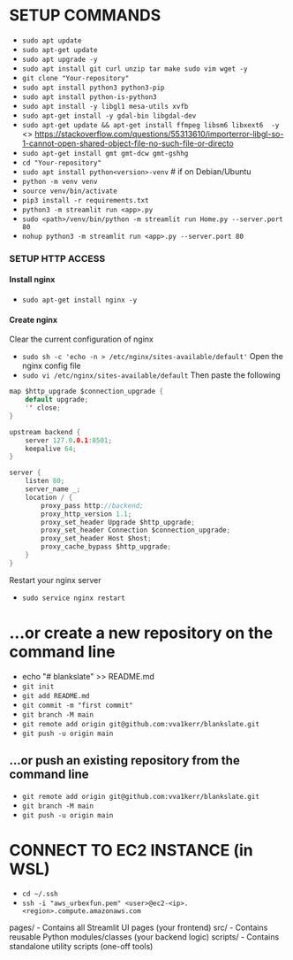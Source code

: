 # SETUP COMMANDS

* `sudo apt update`
* `sudo apt-get update`
* `sudo apt upgrade -y`
* `sudo apt install git curl unzip tar make sudo vim wget -y`
* `git clone "Your-repository"`
* `sudo apt install python3 python3-pip`
* `sudo apt install python-is-python3`
* `sudo apt install -y libgl1 mesa-utils xvfb`
* `sudo apt-get install -y gdal-bin libgdal-dev`
* `sudo apt-get update && apt-get install ffmpeg libsm6 libxext6  -y` <> https://stackoverflow.com/questions/55313610/importerror-libgl-so-1-cannot-open-shared-object-file-no-such-file-or-directo
* `sudo apt-get install gmt gmt-dcw gmt-gshhg`
* `cd "Your-repository"`
* `sudo apt install python<version>-venv` # if on Debian/Ubuntu
* `python -m venv venv`
* `source venv/bin/activate`
* `pip3 install -r requirements.txt`
* `python3 -m streamlit run <app>.py`
* `sudo <path>/venv/bin/python -m streamlit run Home.py --server.port 80`
* `nohup python3 -m streamlit run <app>.py --server.port 80`
### SETUP HTTP ACCESS
#### Install nginx
*  `sudo apt-get install nginx -y`
#### Create nginx
Clear the current configuration of nginx
* `sudo sh -c 'echo -n > /etc/nginx/sites-available/default'`
Open the nginx config file
* `sudo vi /etc/nginx/sites-available/default`
Then paste the following
```c
map $http_upgrade $connection_upgrade {
    default upgrade;
    '' close;
}

upstream backend {
    server 127.0.0.1:8501;
    keepalive 64;
}

server {
    listen 80;
    server_name _;
    location / {
        proxy_pass http://backend;
        proxy_http_version 1.1;
        proxy_set_header Upgrade $http_upgrade;
        proxy_set_header Connection $connection_upgrade;
        proxy_set_header Host $host;
        proxy_cache_bypass $http_upgrade;
    }
}
```
Restart your nginx server
* `sudo service nginx restart`

# …or create a new repository on the command line

* echo "# blankslate" >> README.md
* `git init`
* `git add README.md`
* `git commit -m "first commit"`
* `git branch -M main`
* `git remote add origin git@github.com:vva1kerr/blankslate.git`
* `git push -u origin main`

## …or push an existing repository from the command line

* `git remote add origin git@github.com:vva1kerr/blankslate.git`
* `git branch -M main`
* `git push -u origin main`

# CONNECT TO EC2 INSTANCE (in WSL)

* `cd ~/.ssh`
* `ssh -i "aws_urbexfun.pem" <user>@ec2-<ip>.<region>.compute.amazonaws.com`



pages/ - Contains all Streamlit UI pages (your frontend)
src/ - Contains reusable Python modules/classes (your backend logic)
scripts/ - Contains standalone utility scripts (one-off tools)
